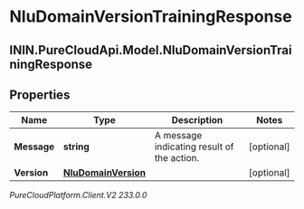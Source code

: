# NluDomainVersionTrainingResponse

## ININ.PureCloudApi.Model.NluDomainVersionTrainingResponse

## Properties

|Name | Type | Description | Notes|
|------------ | ------------- | ------------- | -------------|
| **Message** | **string** | A message indicating result of the action. | [optional] |
| **Version** | [**NluDomainVersion**](NluDomainVersion) |  | [optional] |



_PureCloudPlatform.Client.V2 233.0.0_
